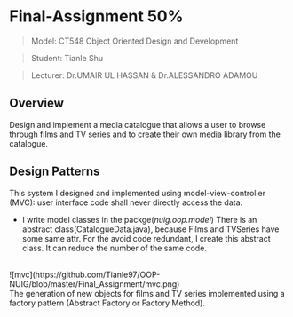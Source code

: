 # Final-Assignment 50% 

> Model: CT548 Object Oriented Design and Development

> Student: Tianle Shu

> Lecturer: Dr.UMAIR UL HASSAN & Dr.ALESSANDRO ADAMOU

## Overview
Design and implement a media catalogue that allows a user to browse through films and TV series
and to create their own media library from the catalogue. 

## Design Patterns
This system I designed and implemented using model-view-controller (MVC): user
interface code shall never directly access the data. </br> 
* I write model classes in the packge(*nuig.oop.model*)
There is an abstract class(CatalogueData.java), because Films and TVSeries have some same attr. For the avoid code redundant, I create this abstract class. It can reduce the number of the same code.
</br>
 ![mvc](https://github.com/Tianle97/OOP-NUIG/blob/master/Final_Assignment/mvc.png)
</br>
The generation of new objects for films and TV series implemented using a factory
pattern (Abstract Factory or Factory Method).
